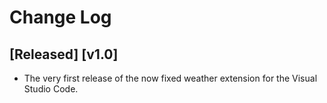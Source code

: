 # Change Log

## [Released] [v1.0]

- The very first release of the now fixed weather extension for the Visual Studio Code.